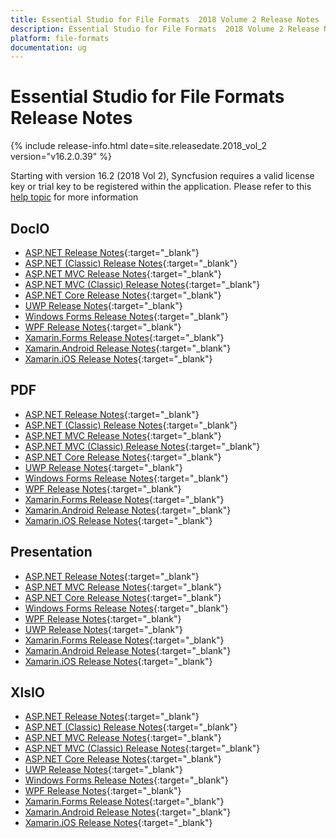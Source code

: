 ```yaml
---
title: Essential Studio for File Formats  2018 Volume 2 Release Notes
description: Essential Studio for File Formats  2018 Volume 2 Release Notes
platform: file-formats
documentation: ug
---
```


# Essential Studio for File Formats Release Notes


{% include release-info.html date=site.releasedate.2018_vol_2  version="v16.2.0.39" %} 

Starting with version 16.2 (2018 Vol 2), Syncfusion requires a valid license key or trial key to be registered within the application. Please refer to this [help topic](/common/essential-studio/licensing/license-key) for more information

## DocIO

* [ASP.NET Release Notes](/aspnet/release-notes/v16.2.0.39#docio){:target="_blank"}
* [ASP.NET (Classic) Release Notes](/aspnet-classic/release-notes/v16.2.0.39#docio){:target="_blank"}
* [ASP.NET MVC Release Notes](/aspnetmvc/release-notes/v16.2.0.39#docio){:target="_blank"}
* [ASP.NET MVC (Classic) Release Notes](/aspnetmvc-classic/release-notes/v16.2.0.39#docio){:target="_blank"}
* [ASP.NET Core Release Notes](/aspnet-core/release-notes/v16.2.0.39#docio){:target="_blank"}
* [UWP Release Notes](/uwp/release-notes/v16.2.0.39#docio){:target="_blank"}
* [Windows Forms Release Notes](/windowsforms/release-notes/v16.2.0.39#docio){:target="_blank"}
* [WPF Release Notes](/wpf/release-notes/v16.2.0.39#docio){:target="_blank"}
* [Xamarin.Forms Release Notes](/xamarin/release-notes/v16.2.0.39#docio){:target="_blank"}
* [Xamarin.Android Release Notes](/xamarin-android/release-notes/v16.2.0.39#docio){:target="_blank"}
* [Xamarin.iOS Release Notes](/xamarin-ios/release-notes/v16.2.0.39#docio){:target="_blank"}

## PDF

* [ASP.NET Release Notes](/aspnet/release-notes/v16.2.0.39#pdf){:target="_blank"}
* [ASP.NET (Classic) Release Notes](/aspnet-classic/release-notes/v16.2.0.39#pdf){:target="_blank"}
* [ASP.NET MVC Release Notes](/aspnetmvc/release-notes/v16.2.0.39#pdf){:target="_blank"}
* [ASP.NET MVC (Classic) Release Notes](/aspnetmvc-classic/release-notes/v16.2.0.39#pdf){:target="_blank"}
* [ASP.NET Core Release Notes](/aspnet-core/release-notes/v16.2.0.39#pdf){:target="_blank"}
* [UWP Release Notes](/uwp/release-notes/v16.2.0.39#pdf){:target="_blank"}
* [Windows Forms Release Notes](/windowsforms/release-notes/v16.2.0.39#pdf){:target="_blank"}
* [WPF Release Notes](/wpf/release-notes/v16.2.0.39#pdf){:target="_blank"}
* [Xamarin.Forms Release Notes](/xamarin/release-notes/v16.2.0.39#pdf){:target="_blank"}
* [Xamarin.Android Release Notes](/xamarin-android/release-notes/v16.2.0.39#pdf){:target="_blank"}
* [Xamarin.iOS Release Notes](/xamarin-ios/release-notes/v16.2.0.39#pdf){:target="_blank"}

## Presentation

* [ASP.NET Release Notes](/aspnet/release-notes/v16.2.0.39#presentation){:target="_blank"}
* [ASP.NET MVC Release Notes](/aspnetmvc/release-notes/v16.2.0.39#presentation){:target="_blank"}
* [ASP.NET Core Release Notes](/aspnet-core/release-notes/v16.2.0.39#presentation){:target="_blank"}
* [Windows Forms Release Notes](/windowsforms/release-notes/v16.2.0.39#presentation){:target="_blank"}
* [WPF Release Notes](/wpf/release-notes/v16.2.0.39#presentation){:target="_blank"}
* [UWP Release Notes](/uwp/release-notes/v16.2.0.39#presentation){:target="_blank"}
* [Xamarin.Forms Release Notes](/xamarin/release-notes/v16.2.0.39#presentation){:target="_blank"}
* [Xamarin.Android Release Notes](/xamarin-android/release-notes/v16.2.0.39#presentation){:target="_blank"}
* [Xamarin.iOS Release Notes](/xamarin-ios/release-notes/v16.2.0.39#presentation){:target="_blank"}

## XlsIO

* [ASP.NET Release Notes](/aspnet/release-notes/v16.2.0.39#xlsio){:target="_blank"}
* [ASP.NET (Classic) Release Notes](/aspnet-classic/release-notes/v16.2.0.39#xlsio){:target="_blank"}
* [ASP.NET MVC Release Notes](/aspnetmvc/release-notes/v16.2.0.39#xlsio){:target="_blank"}
* [ASP.NET MVC (Classic) Release Notes](/aspnetmvc-classic/release-notes/v16.2.0.39#xlsio){:target="_blank"}
* [ASP.NET Core Release Notes](/aspnet-core/release-notes/v16.2.0.39#xlsio){:target="_blank"}
* [UWP Release Notes](/uwp/release-notes/v16.2.0.39#xlsio){:target="_blank"}
* [Windows Forms Release Notes](/windowsforms/release-notes/v16.2.0.39#xlsio){:target="_blank"}
* [WPF Release Notes](/wpf/release-notes/v16.2.0.39#xlsio){:target="_blank"}
* [Xamarin.Forms Release Notes](/xamarin/release-notes/v16.2.0.39#xlsio){:target="_blank"}
* [Xamarin.Android Release Notes](/xamarin-android/release-notes/v16.2.0.39#xlsio){:target="_blank"}
* [Xamarin.iOS Release Notes](/xamarin-ios/release-notes/v16.2.0.39#xlsio){:target="_blank"}